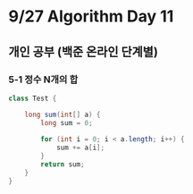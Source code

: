 # 9/27 Algorithm Day 11

## 개인 공부 (백준 온라인 단계별)

### 5-1 정수 N개의 합

```java
class Test {

	long sum(int[] a) {
		long sum = 0;
		
		for (int i = 0; i < a.length; i++) {
			sum += a[i];
		}
		return sum;
	}
}
```

